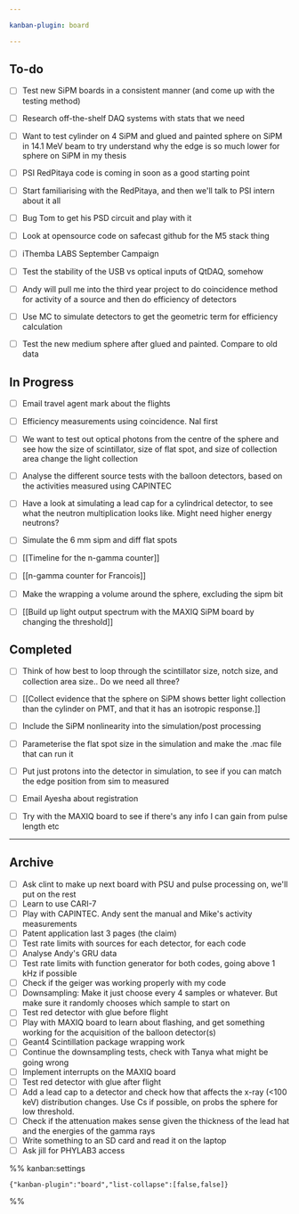 ```yaml
---

kanban-plugin: board

---
```


## To-do

- [ ] Test new SiPM boards in a consistent manner (and come up with the testing method)
- [ ] Research off-the-shelf DAQ systems with stats that we need
- [ ] Want to test cylinder on 4 SiPM and glued and painted sphere on SiPM in 14.1 MeV beam to try understand why the edge is so much lower for sphere on SiPM in my thesis
- [ ] PSI RedPitaya code is coming in soon as a good starting point
- [ ] Start familiarising with the RedPitaya, and then we'll talk to PSI intern about it all
- [ ] Bug Tom to get his PSD circuit and play with it
- [ ] Look at opensource code on safecast github for the M5 stack thing
- [ ] iThemba LABS September Campaign
- [ ] Test the stability of the USB vs optical inputs of QtDAQ, somehow
- [ ] Andy will pull me into the third year project to do coincidence method for activity of a source and then do efficiency of detectors
- [ ] Use MC to simulate detectors to get the geometric term for efficiency calculation
- [ ] Test the new medium sphere after glued and painted. Compare to old data


## In Progress

- [ ] Email travel agent mark about the flights
- [ ] Efficiency measurements using coincidence. NaI first
- [ ] We want to test out optical photons from the centre of the sphere and see how the size of scintillator, size of flat spot, and size of collection area change the light collection
- [ ] Analyse the different source tests with the balloon detectors, based on the activities measured using CAPINTEC
- [ ] Have a look at simulating a lead cap for a cylindrical detector, to see what the neutron multiplication looks like. Might need higher energy neutrons?
- [ ] Simulate the 6 mm sipm and diff flat spots
- [ ] [[Timeline for the n-gamma counter]]
- [ ] [[n-gamma counter for Francois]]
- [ ] Make the wrapping a volume around the sphere, excluding the sipm bit
- [ ] [[Build up light output spectrum with the MAXIQ SiPM board by changing the threshold]]


## Completed

- [ ] Think of how best to loop through the scintillator size, notch size, and collection area size.. Do we need all three?
- [ ] [[Collect evidence that the sphere on SiPM shows better light collection than the cylinder on PMT, and that it has an isotropic response.]]
- [ ] Include the SiPM nonlinearity into the simulation/post processing
- [ ] Parameterise the flat spot size in the simulation and make the .mac file that can run it
- [ ] Put just protons into the detector in simulation, to see if you can match the edge position from sim to measured
- [ ] Email Ayesha about registration
- [ ] Try with the MAXIQ board to see if there's any info I can gain from pulse length etc


***

## Archive

- [ ] Ask clint to make up next board with PSU and pulse processing on, we'll put on the rest
- [ ] Learn to use CARI-7
- [ ] Play with CAPINTEC. Andy sent the manual and Mike's activity measurements
- [ ] Patent application last 3 pages (the claim)
- [ ] Test rate limits with sources for each detector, for each code
- [ ] Analyse Andy's GRU data
- [ ] Test rate limits with function generator for both codes, going above 1 kHz if possible
- [ ] Check if the geiger was working properly with my code
- [ ] Downsampling: Make it just choose every 4 samples or whatever. But make sure it randomly chooses which sample to start on
- [ ] Test red detector with glue before flight
- [ ] Play with MAXIQ board to learn about flashing, and get something working for the acquisition of the balloon detector(s)
- [ ] Geant4 Scintillation package wrapping work
- [ ] Continue the downsampling tests, check with Tanya what might be going wrong
- [ ] Implement interrupts on the MAXIQ board
- [ ] Test red detector with glue after flight
- [ ] Add a lead cap to a detector and check how that affects the x-ray (<100 keV) distribution changes. Use Cs if possible, on probs the sphere for low threshold.
- [ ] Check if the attenuation makes sense given the thickness of the lead hat and the energies of the gamma rays
- [ ] Write something to an SD card and read it on the laptop
- [ ] Ask jill for PHYLAB3 access

%% kanban:settings
```
{"kanban-plugin":"board","list-collapse":[false,false]}
```
%%